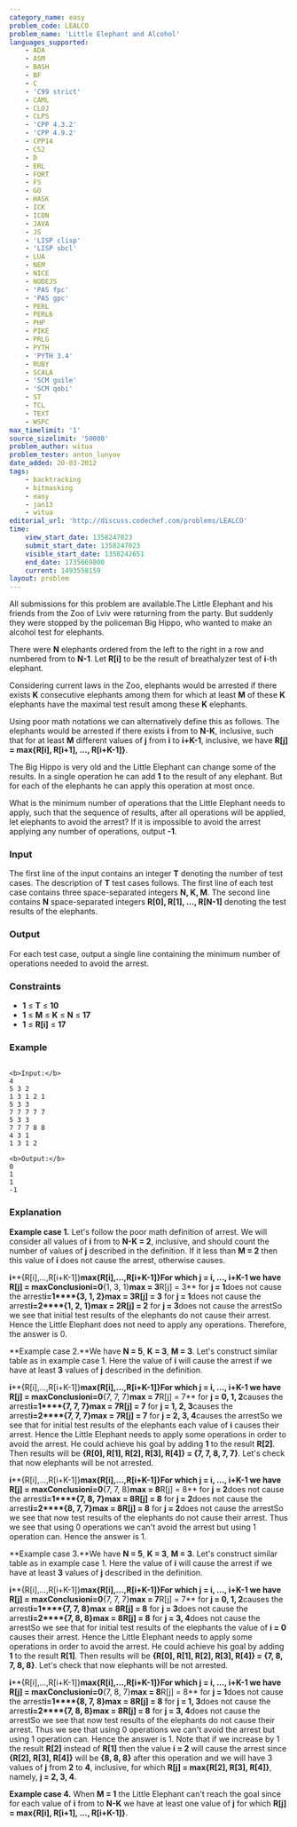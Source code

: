 ```yaml
---
category_name: easy
problem_code: LEALCO
problem_name: 'Little Elephant and Alcohol'
languages_supported:
    - ADA
    - ASM
    - BASH
    - BF
    - C
    - 'C99 strict'
    - CAML
    - CLOJ
    - CLPS
    - 'CPP 4.3.2'
    - 'CPP 4.9.2'
    - CPP14
    - CS2
    - D
    - ERL
    - FORT
    - FS
    - GO
    - HASK
    - ICK
    - ICON
    - JAVA
    - JS
    - 'LISP clisp'
    - 'LISP sbcl'
    - LUA
    - NEM
    - NICE
    - NODEJS
    - 'PAS fpc'
    - 'PAS gpc'
    - PERL
    - PERL6
    - PHP
    - PIKE
    - PRLG
    - PYTH
    - 'PYTH 3.4'
    - RUBY
    - SCALA
    - 'SCM guile'
    - 'SCM qobi'
    - ST
    - TCL
    - TEXT
    - WSPC
max_timelimit: '1'
source_sizelimit: '50000'
problem_author: witua
problem_tester: anton_lunyov
date_added: 20-03-2012
tags:
    - backtracking
    - bitmasking
    - easy
    - jan13
    - witua
editorial_url: 'http://discuss.codechef.com/problems/LEALCO'
time:
    view_start_date: 1358247023
    submit_start_date: 1358247023
    visible_start_date: 1358242651
    end_date: 1735669800
    current: 1493558159
layout: problem
---
```

All submissions for this problem are available.The Little Elephant and his friends from the Zoo of Lviv were returning from the party. But suddenly they were stopped by the policeman Big Hippo, who wanted to make an alcohol test for elephants.

There were **N** elephants ordered from the left to the right in a row and numbered from  to **N-1**. Let **R\[i\]** to be the result of breathalyzer test of **i**-th elephant.

Considering current laws in the Zoo, elephants would be arrested if there exists **K** consecutive elephants among them for which at least **M** of these **K** elephants have the maximal test result among these **K** elephants.

Using poor math notations we can alternatively define this as follows. The elephants would be arrested if there exists **i** from  to **N-K**, inclusive, such that for at least **M** different values of **j** from **i** to **i+K-1**, inclusive, we have **R\[j\] = max{R\[i\], R\[i+1\], ..., R\[i+K-1\]}**.

The Big Hippo is very old and the Little Elephant can change some of the results. In a single operation he can add **1** to the result of any elephant. But for each of the elephants he can apply this operation at most once.

What is the minimum number of operations that the Little Elephant needs to apply, such that the sequence of results, after all operations will be applied, let elephants to avoid the arrest? If it is impossible to avoid the arrest applying any number of operations, output **-1**.

### Input

 The first line of the input contains an integer **T** denoting the number of test cases. The description of **T** test cases follows. The first line of each test case contains three space-separated integers **N, K, M**. The second line contains **N** space-separated integers  **R\[0\], R\[1\], ..., R\[N-1\]** denoting the test results of the elephants.

### Output

For each test case, output a single line containing the minimum number of operations needed to avoid the arrest.

### Constraints

- **1** ≤ **T** ≤ **10**
- **1** ≤ **M** ≤ **K** ≤ **N** ≤ **17**
- **1** ≤ **R\[i\]** ≤ **17**

### Example

```

<b>Input:</b>
4
5 3 2
1 3 1 2 1
5 3 3
7 7 7 7 7
5 3 3
7 7 7 8 8
4 3 1
1 3 1 2

<b>Output:</b>
0
1
1
-1

```
### Explanation

**Example case 1.** Let's follow the poor math definition of arrest. We will consider all values of **i** from  to **N-K = 2**, inclusive, and should count the number of values of **j** described in the definition. If it less than **M = 2** then this value of **i** does not cause the arrest, otherwise causes.

**i****{R\[i\],...,R\[i+K-1\]}****max{R\[i\],...,R\[i+K-1\]}**For which **j = i, ..., i+K-1**
 we have **R\[j\] = max**Conclusion**i=0****{1, 3, 1}****max = 3****R\[j\] = 3** for **j = 1**does not cause the arrest**i=1****{3, 1, 2}****max = 3****R\[j\] = 3** for **j = 1**does not cause the arrest**i=2****{1, 2, 1}****max = 2****R\[j\] = 2** for **j = 3**does not cause the arrestSo we see that initial test results of the elephants do not cause their arrest. Hence the Little Elephant does not need to apply any operations. Therefore, the answer is 0.

**Example case 2.**We have **N = 5**, **K = 3**, **M = 3**. Let's construct similar table as in example case 1. Here the value of **i** will cause the arrest if we have at least **3** values of **j** described in the definition.

**i****{R\[i\],...,R\[i+K-1\]}****max{R\[i\],...,R\[i+K-1\]}**For which **j = i, ..., i+K-1**
 we have **R\[j\] = max**Conclusion**i=0****{7, 7, 7}****max = 7****R\[j\] = 7** for **j = 0, 1, 2**causes the arrest**i=1****{7, 7, 7}****max = 7****R\[j\] = 7** for **j = 1, 2, 3**causes the arrest**i=2****{7, 7, 7}****max = 7****R\[j\] = 7** for **j = 2, 3, 4**causes the arrestSo we see that for initial test results of the elephants each value of **i** causes their arrest. Hence the Little Elephant needs to apply some operations in order to avoid the arrest. He could achieve his goal by adding **1** to the result **R\[2\]**. Then results will be **{R\[0\], R\[1\], R\[2\], R\[3\], R\[4\]} = {7, 7, 8, 7, 7}**. Let's check that now elephants will be not arrested.

**i****{R\[i\],...,R\[i+K-1\]}****max{R\[i\],...,R\[i+K-1\]}**For which **j = i, ..., i+K-1**
 we have **R\[j\] = max**Conclusion**i=0****{7, 7, 8}****max = 8****R\[j\] = 8** for **j = 2**does not cause the arrest**i=1****{7, 8, 7}****max = 8****R\[j\] = 8** for **j = 2**does not cause the arrest**i=2****{8, 7, 7}****max = 8****R\[j\] = 8** for **j = 2**does not cause the arrestSo we see that now test results of the elephants do not cause their arrest. Thus we see that using 0 operations we can't avoid the arrest but using 1 operation can. Hence the answer is 1.

**Example case 3.**We have **N = 5**, **K = 3**, **M = 3**. Let's construct similar table as in example case 1. Here the value of **i** will cause the arrest if we have at least **3** values of **j** described in the definition.

**i****{R\[i\],...,R\[i+K-1\]}****max{R\[i\],...,R\[i+K-1\]}**For which **j = i, ..., i+K-1**
 we have **R\[j\] = max**Conclusion**i=0****{7, 7, 7}****max = 7****R\[j\] = 7** for **j = 0, 1, 2**causes the arrest**i=1****{7, 7, 8}****max = 8****R\[j\] = 8** for **j = 3**does not cause the arrest**i=2****{7, 8, 8}****max = 8****R\[j\] = 8** for **j = 3, 4**does not cause the arrestSo we see that for initial test results of the elephants the value of **i = 0** causes their arrest. Hence the Little Elephant needs to apply some operations in order to avoid the arrest. He could achieve his goal by adding **1** to the result **R\[1\]**. Then results will be **{R\[0\], R\[1\], R\[2\], R\[3\], R\[4\]} = {7, 8, 7, 8, 8}**. Let's check that now elephants will be not arrested.

**i****{R\[i\],...,R\[i+K-1\]}****max{R\[i\],...,R\[i+K-1\]}**For which **j = i, ..., i+K-1**
 we have **R\[j\] = max**Conclusion**i=0****{7, 8, 7}****max = 8****R\[j\] = 8** for **j = 1**does not cause the arrest**i=1****{8, 7, 8}****max = 8****R\[j\] = 8** for **j = 1, 3**does not cause the arrest**i=2****{7, 8, 8}****max = 8****R\[j\] = 8** for **j = 3, 4**does not cause the arrestSo we see that now test results of the elephants do not cause their arrest. Thus we see that using 0 operations we can't avoid the arrest but using 1 operation can. Hence the answer is 1. Note that if we increase by 1 the result **R\[2\]** instead of **R\[1\]** then the value **i = 2** will cause the arrest since **{R\[2\], R\[3\], R\[4\]}** will be **{8, 8, 8}** after this operation and we will have 3 values of **j** from **2** to **4**, inclusive, for which **R\[j\] = max{R\[2\], R\[3\], R\[4\]}**, namely, **j = 2, 3, 4**.

**Example case 4.** When **M = 1** the Little Elephant can't reach the goal since for each value of **i** from  to **N-K** we have at least one value of **j** for which **R\[j\] = max{R\[i\], R\[i+1\], ..., R\[i+K-1\]}**.